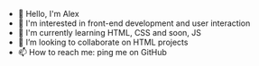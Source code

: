 - 👋 Hello, I'm Alex
- 👀 I'm interested in front-end development and user interaction
- 🌱 I'm currently learning HTML, CSS and soon, JS
- 💞️ I’m looking to collaborate on HTML projects 
- 📫 How to reach me: ping me on GitHub

<!---
arojourney/arojourney is a ✨ special ✨ repository because its `README.md` (this file) appears on your GitHub profile.
You can click the Preview link to take a look at your changes.
--->
